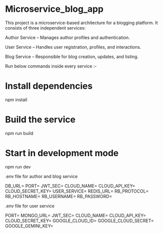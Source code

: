 # Microservice_blog_app

This project is a microservice-based architecture for a blogging platform. It consists of three independent services:

Author Service – Manages author profiles and authentication.

User Service – Handles user registration, profiles, and interactions.

Blog Service – Responsible for blog creation, updates, and listing.

Run below commands inside every service :- 

# Install dependencies
npm install

# Build the service
npm run build

# Start in development mode
npm run dev

.env file for author and blog service

DB_URL=
PORT=
JWT_SEC=
CLOUD_NAME=
CLOUD_API_KEY=
CLOUD_SECRET_KEY=
USER_SERVICE=
REDIS_URL=
RB_PROTOCOL=
RB_HOSTNAME=
RB_USERNAME=
RB_PASSWORD=

.env file for user service

PORT=
MONGO_URL=
JWT_SEC=
CLOUD_NAME=
CLOUD_API_KEY=
CLOUD_SECRET_KEY=
GOOGLE_CLOUD_ID=
GOOGLE_CLOUD_SECRET=
GOOGLE_GEMINI_KEY=
